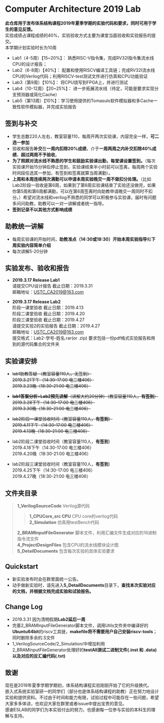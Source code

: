 Computer Architecture 2019 Lab
=====================
**此仓库用于发布体系结构课程2019年夏季学期的实验代码和要求，同时可用于学生的意见反馈。**  
实验成绩占课程成绩的40%，实验验收方式主要为课堂当面验收和实验报告的提交。  
本学期计划实验时长为10周  
* Lab1（4-5周）【15~20%】： 熟悉RISC-V指令集，完成RV32I指令集流水线CPU的设计报告；
* Lab2（6-8周）【40%】： 配置和使用RISCV编译工具链；完成RV32I流水线CPU的Verilog代码；利用RISCV-test测试文件进行仿真和CPU功能验证
* Lab3（第9周）【10%】： 将CPU烧写到FPGA上，并进行测试
* Lab4（10-12周）【20~25%】： 进一步拓展流水线（待定，可能是要求实现分支预测器或简化Cache）
* Lab5（第13周）【10%】：学习使用提供的Tomasulo软件模拟器和多Cache一致性软件模拟器，并完成实验报告

## 签到与补交
* 学生总数220人左右，教室容量110，每周开两次实验课，内容完全一样，**可二选一参加**  
* 验收和报告**补交**在**一周内扣除20%成绩**，介于**一周两周之内补交扣除40%成绩**，**超过两周不予验收**。  
* **为了照顾对流水线不熟悉的学生和鼓励实验课出勤，每堂课设置签到。**（每次实验课开始15分钟后停止签到，实验课结束半小时前可以签离，每周两个实验时间段任选其一参加，有签到和签离就算当周满勤）。  
* **上周和本周连续两次满勤可以申请本周实验晚交一周不做扣分处理。**（比如Lab2阶段一验收是第6周，如果到了第6周实验课结束了实验还没做完，如果你第5周和第6周都满勤，可以在第6周签离时向助教申请晚交一周同时不扣分。）希望对流水线和verilog不熟悉的同学可以积极参与实验课，届时有问题多问问助教，助教可以一对一讲解或者统一指导。  
* **签到记录不以其他方式影响成绩**

## 助教统一讲解
* 每周实验课的开始时间，**助教准点（14:30或18:30）**开始**本周实验指导**和**下周实验内容简单介绍**  
* 每次讲解5-20分钟

## 实验发布、验收和报告
* **2019.3.17 Release Lab1**  
请提交CPU设计报告 截止日期：2019.3.31  
邮箱地址：USTC_CA2019@163.com  

* **2019.3.17 Release Lab2**  
阶段一课堂验收 截止日期：2019.4.13  
阶段二课堂验收 截止日期：2019.4.20  
阶段三课堂验收 截止日期：2019.4.27  
请提交实验2的实验报告 截止日期：2019.4.27  
邮箱地址：USTC_CA2019@163.com  
提交格式：Lab2-学号-姓名.rar(or .zip) 要求包括一份pdf格式实验报告和用到的源代码集合的文件夹 

## 实验课安排
* ~~lab1助教答疑 （教室容量110人，无签到）~~  
~~2019.3.21下午（14:30-17:00 电三楼406）~~  
~~2019.3.23晚（18:30-21:00 电三楼406）~~  

* ~~**lab1答案分析+Lab2预先讲解**（讲解大约20分钟）（教室容量110人，**有签到**）~~  
~~2019.3.28下午（14:30-17:00 电三楼406）~~  
~~2019.3.30晚（18:30-21:00 电三楼406）~~  

* ~~lab2阶段一课堂验收时间（教室容量110人，**有签到**）~~  
~~2019.4.11下午（14:30-17:00 电三楼406）~~  
~~2019.4.13晚（18:30-21:00 电三楼406）~~  

* lab2阶段二课堂验收时间（教室容量110人，**有签到**）  
2019.4.18下午（14:30-17:00 电三楼406）  
2019.4.20晚（18:30-21:00 电三楼406）  

* lab2阶段三课堂验收时间（教室容量110人，**有签到**）  
2019.4.25下午（14:30-17:00 电三楼406）  
2019.4.27晚（18:30-21:00 电三楼406）  

## 文件夹目录
>**1_VerilogSourceCode** Verilog源代码  
>>**1_CPUCore_src CPU** CPU core的verilog代码  
>>**2_Simulation** 仿真用testBench代码  
>
>**2_BRAMInputFileGenerator** 脚本文件，利用汇编文件生成对应的16进制指令流文件  
>**4_ProjectDesignFiles** 包含CPU的流水线模块设计图  
>**5_DetailDocuments** 包含每次实验的具体实验要求  

## Quickstart
* 新实验发布时会在群里面统一公告。  
* 动手做新实验时，请先进入**5_DetailDocuments**目录下，**查找本次实验对应的文档，并根据文档完成实验和试验报告。**  

## Change Log
* 2019.3.31 因为清明假期**Lab2延后一周**
* 完善2_BRAMInputFileGenerator脚本文件，调用Utils文件夹中编译好的**Ubuntu64bit**的riscv工具链，**makefile将不需要用户自己安装riscv-tools**；同时删除多余的.S文件
* 1_VerilogSourceCode/2_Simulation/中增加利用2_BRAMInputFileGenerator处理好的**testAll测试二进制文件(.inst 和 .data)以及对应的反汇编代码(.txt)**

## 致谢
现在是2019年夏季学期学期初，体系结构课程实验刚刚开始了它的升级换代。  
嵌入式系统实验室研一的同学们（部分也是体系结构课程的助教）正在努力地设计实验和提供资料。不过由于时间和能力有限，试验过程中可能存在一些问题，希望大家多多体谅，也欢迎大家在群里或者issue中提出宝贵的意见。  
感谢ESLAB的同学们为本实验付出的努力，也感谢每一位参与实验的本科生的理解与支持。  